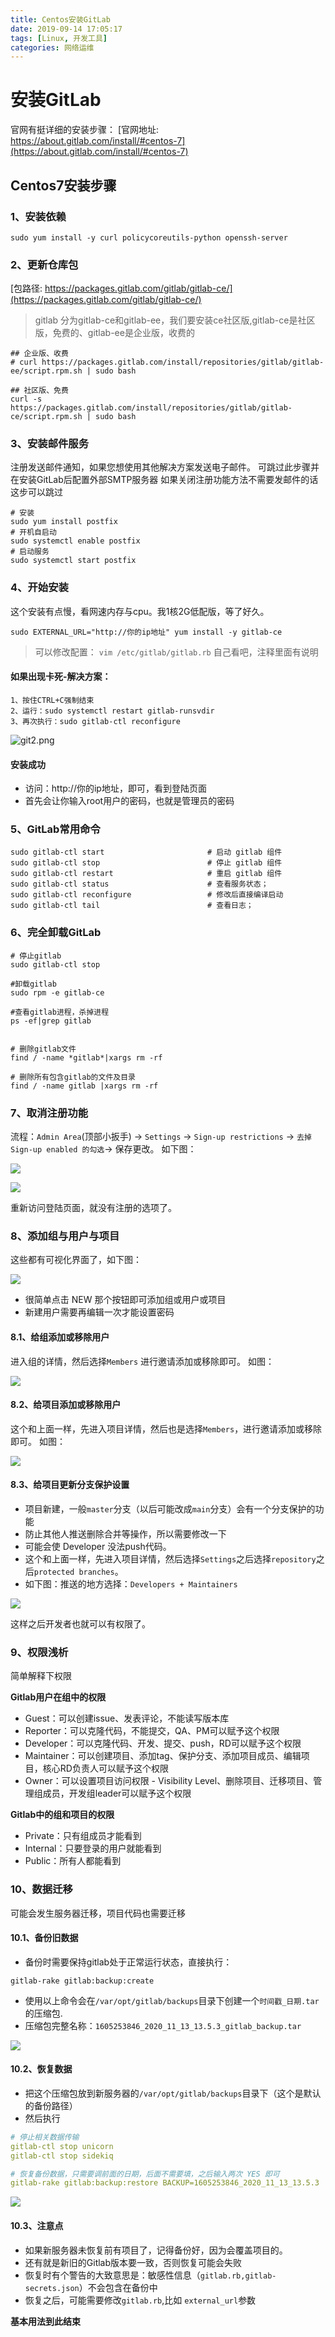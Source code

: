 ```yaml
---
title: Centos安装GitLab
date: 2019-09-14 17:05:17
tags: [Linux, 开发工具]
categories: 网络运维
---
```

# 安装GitLab

官网有挺详细的安装步骤：
[官网地址: https://about.gitlab.com/install/#centos-7](https://about.gitlab.com/install/#centos-7)

## Centos7安装步骤

### 1、安装依赖
```
sudo yum install -y curl policycoreutils-python openssh-server
```

### 2、更新仓库包

[包路径: https://packages.gitlab.com/gitlab/gitlab-ce/](https://packages.gitlab.com/gitlab/gitlab-ce/)
> gitlab 分为gitlab-ce和gitlab-ee，我们要安装ce社区版,gitlab-ce是社区版，免费的、gitlab-ee是企业版，收费的

```
## 企业版、收费
# curl https://packages.gitlab.com/install/repositories/gitlab/gitlab-ee/script.rpm.sh | sudo bash

## 社区版、免费
curl -s https://packages.gitlab.com/install/repositories/gitlab/gitlab-ce/script.rpm.sh | sudo bash
```

### 3、安装邮件服务
注册发送邮件通知，如果您想使用其他解决方案发送电子邮件。
可跳过此步骤并在安装GitLab后配置外部SMTP服务器
如果关闭注册功能方法不需要发邮件的话这步可以跳过

```
# 安装
sudo yum install postfix
# 开机自启动
sudo systemctl enable postfix
# 启动服务
sudo systemctl start postfix
```

### 4、开始安装
这个安装有点慢，看网速内存与cpu。我1核2G低配版，等了好久。
```
sudo EXTERNAL_URL="http://你的ip地址" yum install -y gitlab-ce

```

> 可以修改配置：
> `vim /etc/gitlab/gitlab.rb`
> 自己看吧，注释里面有说明

#### 如果出现卡死-解决方案：
```
1、按住CTRL+C强制结束
2、运行：sudo systemctl restart gitlab-runsvdir
3、再次执行：sudo gitlab-ctl reconfigure
```
![git2.png](git2.png)

#### 安装成功
+ 访问：http://你的ip地址，即可，看到登陆页面
+ 首先会让你输入root用户的密码，也就是管理员的密码

### 5、GitLab常用命令
```
sudo gitlab-ctl start               		# 启动 gitlab 组件
sudo gitlab-ctl stop                		# 停止 gitlab 组件
sudo gitlab-ctl restart             		# 重启 gitlab 组件
sudo gitlab-ctl status              		# 查看服务状态；
sudo gitlab-ctl reconfigure         		# 修改后直接编译启动
sudo gitlab-ctl tail                        # 查看日志；

```

### 6、完全卸载GitLab
```
# 停止gitlab
sudo gitlab-ctl stop

#卸载gitlab
sudo rpm -e gitlab-ce

#查看gitlab进程，杀掉进程
ps -ef|grep gitlab


# 删除gitlab文件
find / -name *gitlab*|xargs rm -rf     
 
# 删除所有包含gitlab的文件及目录
find / -name gitlab |xargs rm -rf 

```

### 7、取消注册功能
流程：`Admin Area`(顶部小扳手) -> `Settings`  -> `Sign-up restrictions` -> `去掉 Sign-up enabled 的勾选`-> 保存更改。
如下图：

![](register-setting.png)


![](register-save.png)

重新访问登陆页面，就没有注册的选项了。

### 8、添加组与用户与项目
这些都有可视化界面了，如下图：

![](add.png)

+ 很简单点击 NEW 那个按钮即可添加组或用户或项目
+ 新建用户需要再编辑一次才能设置密码

#### 8.1、给组添加或移除用户
进入组的详情，然后选择`Members` 进行邀请添加或移除即可。
如图：

![](group-add-del.png)

#### 8.2、给项目添加或移除用户
这个和上面一样，先进入项目详情，然后也是选择`Members`，进行邀请添加或移除即可。
如图：

![](project-add-del.png)

#### 8.3、给项目更新分支保护设置
+ 项目新建，一般`master`分支（以后可能改成`main`分支）会有一个分支保护的功能
+ 防止其他人推送删除合并等操作，所以需要修改一下
+ 可能会使 Developer 没法push代码。
+ 这个和上面一样，先进入项目详情，然后选择`Settings`之后选择`repository`之后`protected branches`。
+ 如下图：推送的地方选择：`Developers + Maintainers`

![](protect.png)

这样之后开发者也就可以有权限了。

### 9、权限浅析
简单解释下权限

**Gitlab用户在组中的权限**

+ Guest：可以创建issue、发表评论，不能读写版本库
+ Reporter：可以克隆代码，不能提交，QA、PM可以赋予这个权限
+ Developer：可以克隆代码、开发、提交、push，RD可以赋予这个权限
+ Maintainer：可以创建项目、添加tag、保护分支、添加项目成员、编辑项目，核心RD负责人可以赋予这个权限
+ Owner：可以设置项目访问权限 - Visibility Level、删除项目、迁移项目、管理组成员，开发组leader可以赋予这个权限

**Gitlab中的组和项目的权限**

+ Private：只有组成员才能看到
+ Internal：只要登录的用户就能看到
+ Public：所有人都能看到

### 10、数据迁移
可能会发生服务器迁移，项目代码也需要迁移

#### 10.1、备份旧数据

+ 备份时需要保持gitlab处于正常运行状态，直接执行：
```
gitlab-rake gitlab:backup:create
```
+ 使用以上命令会在`/var/opt/gitlab/backups`目录下创建一个`时间戳_日期.tar`的压缩包.
+ 压缩包完整名称：`1605253846_2020_11_13_13.5.3_gitlab_backup.tar`

![](backup.png)

#### 10.2、恢复数据

+ 把这个压缩包放到新服务器的`/var/opt/gitlab/backups`目录下（这个是默认的备份路径）
+ 然后执行
```yml
# 停止相关数据传输
gitlab-ctl stop unicorn
gitlab-ctl stop sidekiq

# 恢复备份数据，只需要调前面的日期，后面不需要填，之后输入两次 YES 即可
gitlab-rake gitlab:backup:restore BACKUP=1605253846_2020_11_13_13.5.3
```

![](restore.png)

#### 10.3、注意点
+ 如果新服务器未恢复前有项目了，记得备份好，因为会覆盖项目的。
+ 还有就是新旧的Gitlab版本要一致，否则恢复可能会失败
+ 恢复时有个警告的大致意思是：敏感性信息（`gitlab.rb,gitlab-secrets.json`）不会包含在备份中
+ 恢复之后，可能需要修改`gitlab.rb`,比如 `external_url`参数

**基本用法到此结束**